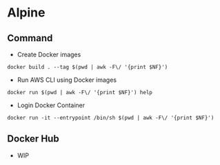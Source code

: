 # Alpine


## Command

+ Create Docker images

```
docker build . --tag $(pwd | awk -F\/ '{print $NF}')
```

+ Run AWS CLI using Docker images

```
docker run $(pwd | awk -F\/ '{print $NF}') help
```

+ Login Docker Container

```
docker run -it --entrypoint /bin/sh $(pwd | awk -F\/ '{print $NF}')
```

## Docker Hub

+ WIP
